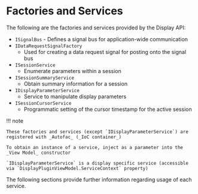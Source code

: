 # Factories and Services

The following are the factories and services provided by the Display API:

- `ISignalBus`
       - Defines a signal bus for application-wide communication
- `IDataRequestSignalFactory`
    - Used for creating a data request signal for posting onto the signal bus
- `ISessionService`
    - Enumerate parameters within a session
- `ISessionSummaryService`
    - Obtain summary information for a session
- `IDisplayParameterService`
    - Service to manipulate display parameters
- `ISessionCursorService`
    - Programmatic setting of the cursor timestamp for the active session

!!! note

    These factories and services (except `IDisplayParameterService`) are registered with _Autofac_ (_IoC container_)

    To obtain an instance of a service, inject as a parameter into the _View Model_ constructor 

    `IDisplayParameterService` is a display specific service (accessible via `DisplayPluginViewModel.ServiceContext` property)

The following sections provide further information regarding usage of each service.
